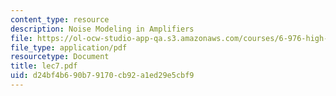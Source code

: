 ```yaml
---
content_type: resource
description: Noise Modeling in Amplifiers
file: https://ol-ocw-studio-app-qa.s3.amazonaws.com/courses/6-976-high-speed-communication-circuits-and-systems-spring-2003/d24bf4b690b79170cb92a1ed29e5cbf9_lec7.pdf
file_type: application/pdf
resourcetype: Document
title: lec7.pdf
uid: d24bf4b6-90b7-9170-cb92-a1ed29e5cbf9
---
```

